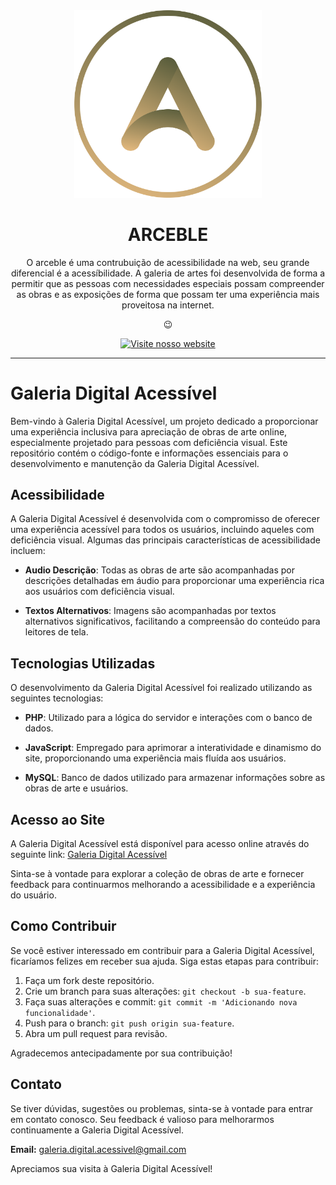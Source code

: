 <div align="center">
  <img width="300" src="assets/logo/logoarceble copy.png" alt="Arceble Logo">

<h1>ARCEBLE</h1>
O arceble é uma contrubuição de acessibilidade na web, seu grande diferencial é a acessíbilidade. A galeria de artes foi desenvolvida de forma a permitir que as pessoas com necessidades especiais possam compreender as obras e as exposições de forma que possam ter uma experiência mais proveitosa na internet.

😉

<a href="https://arceble.000webhostapp.com/index.php"><img alt="Visite nosso website" height="56" src="https://cdn.jsdelivr.net/npm/@intergrav/devins-badges@3/assets/cozy/documentation/website_vector.svg"></a>




---

</div>

# Galeria Digital Acessível

Bem-vindo à Galeria Digital Acessível, um projeto dedicado a proporcionar uma experiência inclusiva para apreciação de obras de arte online, especialmente projetado para pessoas com deficiência visual. Este repositório contém o código-fonte e informações essenciais para o desenvolvimento e manutenção da Galeria Digital Acessível.

## Acessibilidade

A Galeria Digital Acessível é desenvolvida com o compromisso de oferecer uma experiência acessível para todos os usuários, incluindo aqueles com deficiência visual. Algumas das principais características de acessibilidade incluem:

- **Audio Descrição**: Todas as obras de arte são acompanhadas por descrições detalhadas em áudio para proporcionar uma experiência rica aos usuários com deficiência visual.
  
- **Textos Alternativos**: Imagens são acompanhadas por textos alternativos significativos, facilitando a compreensão do conteúdo para leitores de tela.

## Tecnologias Utilizadas

O desenvolvimento da Galeria Digital Acessível foi realizado utilizando as seguintes tecnologias:

- **PHP**: Utilizado para a lógica do servidor e interações com o banco de dados.
  
- **JavaScript**: Empregado para aprimorar a interatividade e dinamismo do site, proporcionando uma experiência mais fluída aos usuários.

- **MySQL**: Banco de dados utilizado para armazenar informações sobre as obras de arte e usuários.

## Acesso ao Site

A Galeria Digital Acessível está disponível para acesso online através do seguinte link: [Galeria Digital Acessível](https://arceble.000webhostapp.com/index.php)

Sinta-se à vontade para explorar a coleção de obras de arte e fornecer feedback para continuarmos melhorando a acessibilidade e a experiência do usuário.

## Como Contribuir

Se você estiver interessado em contribuir para a Galeria Digital Acessível, ficaríamos felizes em receber sua ajuda. Siga estas etapas para contribuir:

1. Faça um fork deste repositório.
2. Crie um branch para suas alterações: `git checkout -b sua-feature`.
3. Faça suas alterações e commit: `git commit -m 'Adicionando nova funcionalidade'`.
4. Push para o branch: `git push origin sua-feature`.
5. Abra um pull request para revisão.

Agradecemos antecipadamente por sua contribuição!

## Contato

Se tiver dúvidas, sugestões ou problemas, sinta-se à vontade para entrar em contato conosco. Seu feedback é valioso para melhorarmos continuamente a Galeria Digital Acessível.

**Email:** galeria.digital.acessivel@gmail.com

Apreciamos sua visita à Galeria Digital Acessível!

